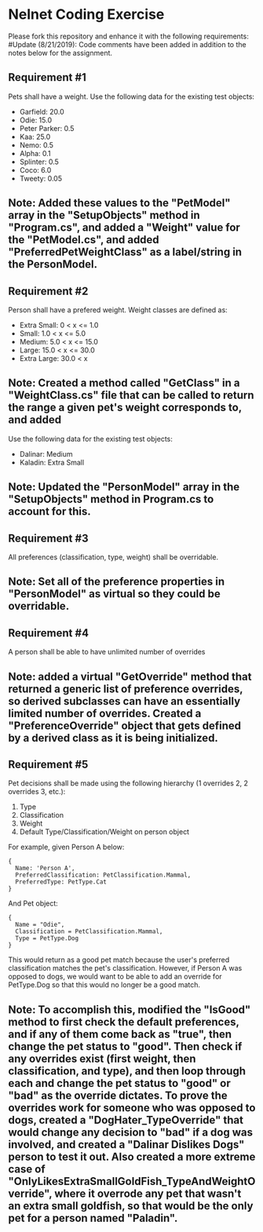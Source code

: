 # Nelnet Coding Exercise

Please fork this repository and enhance it with the following requirements:
#Update (8/21/2019): Code comments have been added in addition to the notes below for the assignment.

## Requirement #1
Pets shall have a weight.  Use the following data for the existing test objects:

- Garfield: 20.0
- Odie: 15.0
- Peter Parker: 0.5
- Kaa: 25.0
- Nemo: 0.5
- Alpha: 0.1
- Splinter: 0.5
- Coco: 6.0
- Tweety: 0.05
## Note: Added these values to the "PetModel" array in the "SetupObjects" method in "Program.cs", and added a "Weight" value for the "PetModel.cs", and added "PreferredPetWeightClass" as a label/string in the PersonModel.

## Requirement #2
Person shall have a prefered weight.  Weight classes are defined as:

- Extra Small: 0 < x <= 1.0
- Small: 1.0 < x <= 5.0
- Medium: 5.0 < x <= 15.0
- Large: 15.0 < x <= 30.0
- Extra Large: 30.0 < x
## Note: Created a method called "GetClass" in a "WeightClass.cs" file that can be called to return the range a given pet's weight corresponds to, and added 

Use the following data for the existing test objects:

- Dalinar: Medium
- Kaladin: Extra Small
## Note: Updated the "PersonModel" array in the "SetupObjects" method in Program.cs to account for this.

## Requirement #3
All preferences (classification, type, weight) shall be overridable.
## Note: Set all of the preference properties in "PersonModel" as virtual so they could be overridable.

## Requirement #4
A person shall be able to have unlimited number of overrides
## Note: added a virtual "GetOverride" method that returned a generic list of preference overrides, so derived subclasses can have an essentially limited number of overrides. Created a "PreferenceOverride" object that gets defined  by a derived class as it is being initialized.

## Requirement #5
Pet decisions shall be made using the following hierarchy (1 overrides 2, 2 overrides 3, etc.):


1. Type
2. Classification
3. Weight
4. Default Type/Classification/Weight on person object

For example, given Person A below:

```
{
  Name: 'Person A',
  PreferredClassification: PetClassification.Mammal,
  PreferredType: PetType.Cat
}
```

And Pet object:

```
{
  Name = "Odie",
  Classification = PetClassification.Mammal,
  Type = PetType.Dog
}
```

This would return as a good pet match because the user's preferred classification matches the pet's classification.  However, if Person A was opposed to dogs, we would want to be able to add an override for PetType.Dog so that this would no longer be a good match. 

## Note: To accomplish this, modified the "IsGood" method to first check the default preferences, and if any of them come back as "true", then change the pet status to "good". Then check if any overrides exist (first weight, then classification, and type), and then loop through each and change the pet status to "good" or "bad" as the override dictates. To prove the overrides work for someone who was opposed to dogs, created a "DogHater_TypeOverride" that would change any decision to "bad" if a dog was involved, and created a "Dalinar Dislikes Dogs" person to test it out. Also created a more extreme case of "OnlyLikesExtraSmallGoldFish_TypeAndWeightOverride", where it overrode any pet that wasn't an extra small goldfish, so that would be the only pet for a person named "Paladin".


